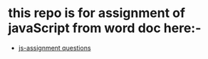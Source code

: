 # this repo is for assignment of javaScript from word doc here:-
- [js-assignment questions](https://1drv.ms/w/c/b72655738f6dc85b/EbD4vKYaR5hKgWzOpljO7H4BnUeFPtK6CxPnYMz9CKIA7w?e=GuE1Je)
